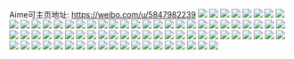 Aime可主页地址: https://weibo.com/u/5847982239 
![](https://wx4.sinaimg.cn/mw2000/006nLxkbly1h7pkklkmfvj32a22t04qr.jpg) 
![](https://wx4.sinaimg.cn/mw2000/006nLxkbly1h7pkko87ngj32c02t8kjn.jpg) 
![](https://wx4.sinaimg.cn/mw2000/006nLxkbly1h7pkkpyhuuj32c0340x6p.jpg) 
![](https://wx4.sinaimg.cn/mw2000/006nLxkbly1h7pkkri13cj326k2wukjl.jpg) 
![](https://wx4.sinaimg.cn/mw2000/006nLxkbly1h7pkktkft8j32402rmqv6.jpg) 
![](https://wx4.sinaimg.cn/mw2000/006nLxkbly1h7pkkwq08uj32c0340u0x.jpg) 
![](https://wx4.sinaimg.cn/mw2000/006nLxkbly1h7pkkyqip0j32c02c0kjm.jpg) 
![](https://wx4.sinaimg.cn/mw2000/006nLxkbly1h7pkl1pzehj32c02c0x6q.jpg) 
![](https://wx4.sinaimg.cn/mw2000/006nLxkbly1h7alygj5yzj32c0340dmf.jpg) 
![](https://wx4.sinaimg.cn/mw2000/006nLxkbly1h7alyeq9ixj32c0340tee.jpg) 
![](https://wx4.sinaimg.cn/mw2000/006nLxkbly1h7alyimst5j32c03407wi.jpg) 
![](https://wx4.sinaimg.cn/mw2000/006nLxkbly1h7alylrlr7j32c0340qbh.jpg) 
![](https://wx4.sinaimg.cn/mw2000/006nLxkbly1h7alypck4qj32a630ddn5.jpg) 
![](https://wx4.sinaimg.cn/mw2000/006nLxkbly1h7alytjyr8j32c02c07dn.jpg) 
![](https://wx4.sinaimg.cn/mw2000/006nLxkbly1h6f2xramhoj32c0340qf8.jpg) 
![](https://wx4.sinaimg.cn/mw2000/006nLxkbly1h6f2xtuwtvj32c03401ky.jpg) 
![](https://wx4.sinaimg.cn/mw2000/006nLxkbly1h6f2xob9wyj32c03401ky.jpg) 
![](https://wx4.sinaimg.cn/mw2000/006nLxkbly1h5c0swat6dj32c0340b2b.jpg) 
![](https://wx4.sinaimg.cn/mw2000/006nLxkbly1h5c0sz26qij32c0340u0z.jpg) 
![](https://wx4.sinaimg.cn/mw2000/006nLxkbly1h5c0t21zsmj32c033z1kz.jpg) 
![](https://wx4.sinaimg.cn/mw2000/006nLxkbly1h5c0t4tscaj32c0340e83.jpg) 
![](https://wx4.sinaimg.cn/mw2000/006nLxkbly1h5c0t8pr3qj33402c0npe.jpg) 
![](https://wx4.sinaimg.cn/mw2000/006nLxkbly1h5c0talhxwj32c02c0hdu.jpg) 
![](https://wx4.sinaimg.cn/mw2000/006nLxkbly1h5c0st6ih9j32c02c01ky.jpg) 
![](https://wx4.sinaimg.cn/mw2000/006nLxkbly1h57c5p5ih9j30u0140k0u.jpg) 
![](https://wx4.sinaimg.cn/mw2000/006nLxkbly1h57c5q7ytij30u01407dv.jpg) 
![](https://wx4.sinaimg.cn/mw2000/006nLxkbly1h4reux0jmtj31sc2dse82.jpg) 
![](https://wx4.sinaimg.cn/mw2000/006nLxkbly1h4reuz38k9j31sc2dse82.jpg) 
![](https://wx4.sinaimg.cn/mw2000/006nLxkbly1h4rev0sta0j31sc2dse82.jpg) 
![](https://wx4.sinaimg.cn/mw2000/006nLxkbly1h4reuv7y7jj32822lhnpd.jpg) 
![](https://wx4.sinaimg.cn/mw2000/006nLxkbly1h4rev39n5zj32c02qfnpf.jpg) 
![](https://wx4.sinaimg.cn/mw2000/006nLxkbly1h4rev5qpb7j32c033z4qs.jpg) 
![](https://wx4.sinaimg.cn/mw2000/006nLxkbly1h4rev7by9aj30mb0cywiz.jpg) 
![](https://wx4.sinaimg.cn/mw2000/006nLxkbly1h4rev8n8qmj32c02c07wi.jpg) 
![](https://wx4.sinaimg.cn/mw2000/006nLxkbly1h3o3qxovqij32c0340u0y.jpg) 
![](https://wx4.sinaimg.cn/mw2000/006nLxkbly1h3o3r0ljpgj32a232xu0x.jpg) 
![](https://wx4.sinaimg.cn/mw2000/006nLxkbly1h3o3r4h0zoj32c0340x6p.jpg) 
![](https://wx4.sinaimg.cn/mw2000/006nLxkbly1h3o3qvl3h1j32642slkjm.jpg) 
![](https://wx4.sinaimg.cn/mw2000/006nLxkbly1h3o3r85pptj32982ppqv6.jpg) 
![](https://wx4.sinaimg.cn/mw2000/006nLxkbly1h3o3qr41quj32c0340e82.jpg) 
![](https://wx4.sinaimg.cn/mw2000/006nLxkbly1h3o3rbdhvij32b532i7wi.jpg) 
![](https://wx4.sinaimg.cn/mw2000/006nLxkbly1h3o3reqim0j326n2wv4qq.jpg) 
![](https://wx4.sinaimg.cn/mw2000/006nLxkbly1h2y9ao6malj329v3407wj.jpg) 
![](https://wx4.sinaimg.cn/mw2000/006nLxkbly1h2y9aukbodj32c0340u0z.jpg) 
![](https://wx4.sinaimg.cn/mw2000/006nLxkbly1h2y9b0dgb0j32c0340hdv.jpg) 
![](https://wx4.sinaimg.cn/mw2000/006nLxkbly1h2y9b669wcj32c0340b2b.jpg) 
![](https://wx4.sinaimg.cn/mw2000/006nLxkbly1h2y9bbit06j326r2q77wj.jpg) 
![](https://wx4.sinaimg.cn/mw2000/006nLxkbly1h2y9bd2kwfj31yt1yt1kx.jpg) 
![](https://wx4.sinaimg.cn/mw2000/006nLxkbly1h2y9bix9clj32c02c0qv7.jpg) 
![](https://wx4.sinaimg.cn/mw2000/006nLxkbly1h2y9bjpi3rj30zg0zgk6h.jpg) 
![](https://wx4.sinaimg.cn/mw2000/006nLxkbly1h2y9aiffedj32c02c04qq.jpg) 
![](https://wx4.sinaimg.cn/mw2000/006nLxkbly1gf2smy8892j30n03n2npd.jpg) 
![](https://wx4.sinaimg.cn/mw2000/006nLxkbly1gcxsxos480j30u00u0114.jpg) 
![](https://wx4.sinaimg.cn/mw2000/006nLxkbly1gcxsxp4223j30u00u0tiy.jpg) 
![](https://wx4.sinaimg.cn/mw2000/006nLxkbly1gcxsxpffnzj30u00u0jz1.jpg) 
![](https://wx4.sinaimg.cn/mw2000/006nLxkbly1gcxsxo829kj30u00u0jxm.jpg) 
![](https://wx4.sinaimg.cn/mw2000/006nLxkbly1gcxsxpod65j30u00u0wmf.jpg) 
![](https://wx4.sinaimg.cn/mw2000/006nLxkbly1gcxsxpxzcgj30u00u0n31.jpg) 
![](https://wx4.sinaimg.cn/mw2000/006nLxkbly1gcxsxq907bj30u00u0ahc.jpg) 
![](https://wx4.sinaimg.cn/mw2000/006nLxkbly1gcxsxqidhcj30u00u07ek.jpg) 
![](https://wx4.sinaimg.cn/mw2000/006nLxkbly1g85ucs6dt1j31400u0dp3.jpg) 
![](https://wx4.sinaimg.cn/mw2000/006nLxkbly1g85ucuvpf5j31hc0u0kb2.jpg) 
![](https://wx4.sinaimg.cn/mw2000/006nLxkbly1g85ucqg1anj31400u0qaj.jpg) 
![](https://wx4.sinaimg.cn/mw2000/006nLxkbly1g85ucvbglqj30jg0j60ua.jpg) 
![](https://wx4.sinaimg.cn/mw2000/006nLxkbly1g85ucx0456j30u013xwqg.jpg) 
![](https://wx4.sinaimg.cn/mw2000/006nLxkbly1g7nrta21lvj30u0140n3z.jpg) 
![](https://wx4.sinaimg.cn/mw2000/006nLxkbly1g7nrtb51eqj30u00u0gtq.jpg) 
![](https://wx4.sinaimg.cn/mw2000/006nLxkbly1g7nrtbppsoj313w0u079h.jpg) 
![](https://wx4.sinaimg.cn/mw2000/006nLxkbly1g7nrt8zeznj31400u0anw.jpg) 
![](https://wx4.sinaimg.cn/mw2000/006nLxkbly1g7nrtcr2xoj31400u0ww5.jpg) 
![](https://wx4.sinaimg.cn/mw2000/006nLxkbly1g751n6jqlnj31o01sw7wh.jpg) 
![](https://wx4.sinaimg.cn/mw2000/006nLxkbly1g73hd9d93cj31840u04g1.jpg) 
![](https://wx4.sinaimg.cn/mw2000/006nLxkbly1g6wgdv8rpkj31400u0ag7.jpg) 
![](https://wx4.sinaimg.cn/mw2000/006nLxkbly1g6wgdw3oyxj30u013xk5k.jpg) 
![](https://wx4.sinaimg.cn/mw2000/006nLxkbly1g6wgdwoalzj30u00u0dnq.jpg) 
![](https://wx4.sinaimg.cn/mw2000/006nLxkbly1frn95p3eryj30zi0qodo8.jpg) 
![](https://wx4.sinaimg.cn/mw2000/006nLxkbly1frn95n49olj30zi0qoaio.jpg) 
